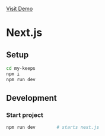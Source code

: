 [Visit Demo](https://keeps-azure.vercel.app/)

# Next.js

## Setup

```bash
cd my-keeps
npm i
npm run dev
```

## Development

### Start project

```bash
npm run dev        # starts next.js
```
